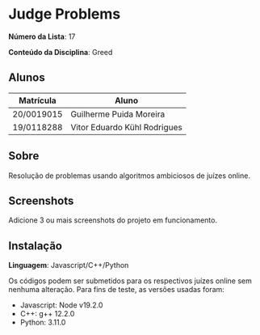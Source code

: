 # Judge Problems

**Número da Lista**: 17

**Conteúdo da Disciplina**: Greed

## Alunos
|Matrícula | Aluno |
| -- | -- |
| 20/0019015  | Guilherme Puida Moreira |
| 19/0118288  | Vitor Eduardo Kühl Rodrigues |

## Sobre 

Resolução de problemas usando algoritmos ambiciosos de juízes online.

## Screenshots
Adicione 3 ou mais screenshots do projeto em funcionamento.

## Instalação 
**Linguagem**: Javascript/C++/Python

Os códigos podem ser submetidos para os respectivos juízes online sem nenhuma alteração.
Para fins de teste, as versões usadas foram:

- Javascript: Node v19.2.0 
- C++: g++ 12.2.0
- Python: 3.11.0
